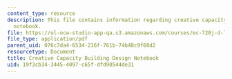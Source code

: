 ```yaml
---
content_type: resource
description: This file contains information regarding creative capacity building design
  notebook.
file: https://ol-ocw-studio-app-qa.s3.amazonaws.com/courses/ec-720j-d-lab-ii-design-spring-2010/19f3cb3434454097c65fdfd90544de31_MITEC_720JS10_CcbDesign.pdf
file_type: application/pdf
parent_uid: 076c7da4-6534-216f-761b-74b48c9f68d2
resourcetype: Document
title: Creative Capacity Building Design Notebook
uid: 19f3cb34-3445-4097-c65f-dfd90544de31
---
```

